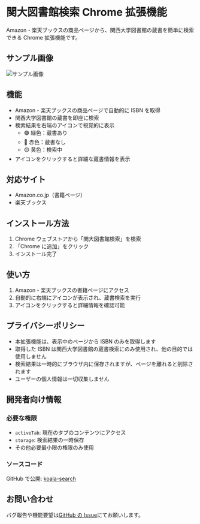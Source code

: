 # 関大図書館検索 Chrome 拡張機能

Amazon・楽天ブックスの商品ページから、関西大学図書館の蔵書を簡単に検索できる Chrome 拡張機能です。

## サンプル画像

![サンプル画像](https://i.gyazo.com/38265da37e0def8c6961e8ebb9a428e8.gif)

## 機能

- Amazon・楽天ブックスの商品ページで自動的に ISBN を取得
- 関西大学図書館の蔵書を即座に検索
- 検索結果を右端のアイコンで視覚的に表示
  - 🟢 緑色：蔵書あり
  - 🔴 赤色：蔵書なし
  - 🟡 黄色：検索中
- アイコンをクリックすると詳細な蔵書情報を表示

## 対応サイト

- Amazon.co.jp（書籍ページ）
- 楽天ブックス

## インストール方法

1. Chrome ウェブストアから「関大図書館検索」を検索
2. 「Chrome に追加」をクリック
3. インストール完了

## 使い方

1. Amazon・楽天ブックスの書籍ページにアクセス
2. 自動的に右端にアイコンが表示され、蔵書検索を実行
3. アイコンをクリックすると詳細情報を確認可能

## プライバシーポリシー

- 本拡張機能は、表示中のページから ISBN のみを取得します
- 取得した ISBN は関西大学図書館の蔵書検索にのみ使用され、他の目的では使用しません
- 検索結果は一時的にブラウザ内に保存されますが、ページを離れると削除されます
- ユーザーの個人情報は一切収集しません

## 開発者向け情報

### 必要な権限

- `activeTab`: 現在のタブのコンテンツにアクセス
- `storage`: 検索結果の一時保存
- その他必要最小限の権限のみ使用

### ソースコード

GitHub で公開: [koala-search](https://github.com/inoue2002/koala-search)

## お問い合わせ

バグ報告や機能要望は[GitHub の Issue](https://github.com/inoue2002/koala-search/issues)にてお願いします。
